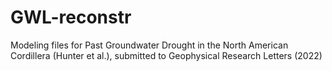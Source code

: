 # GWL-reconstr
Modeling files for Past Groundwater Drought in the North American Cordillera (Hunter et al.), submitted to Geophysical Research Letters (2022)
